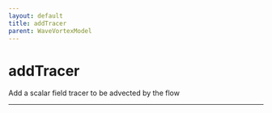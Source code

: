 ```yaml
---
layout: default
title: addTracer
parent: WaveVortexModel
---
```

#  addTracer

Add a scalar field tracer to be advected by the flow


---

